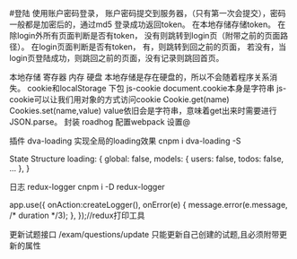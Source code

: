 #登陆
使用账户密码登录，
账户密码提交到服务器，（只有第一次会提交），密码一般都是加密后的，通过md5
登录成功返回token。
在本地存储存储token。
在除login外所有页面判断是否有token，
  没有则跳转到login页（附带之前的页面路径）。
在login页面判断是否有token，
  有，则跳转到回之前的页面，
  若没有，当login页登陆成功，则跳回之前的页面，没有记录则跳回首页。

本地存储
寄存器
内存
硬盘
本地存储是存在硬盘的，所以不会随着程序关系消失。
cookie和localStorage
下包 js-cookie
document.cookie本身是字符串
js-cookie可以让我们用对象的方式访问cookie
Cookie.get(name)
Cookies.set(name,value)
value依旧会是字符串，意味着get出来时需要进行JSON.parse。
封装
roadhog 
配置webpack
设置@

插件 dva-loading
实现全局的loading效果
 cnpm i dva-loading -S
 
  State Structure
  loading: {
    global: false,
    models: {
      users: false,
      todos: false,
      ...
    },
  }

日志 redux-logger
cnpm i -D redux-logger

  app.use({
    onAction:createLogger(),
    onError(e) {
      message.error(e.message, /* duration */3);
    },
  });//redux打印工具

更新试题接口
/exam/questions/update
只能更新自己创建的试题,且必须附带更新的属性
  
